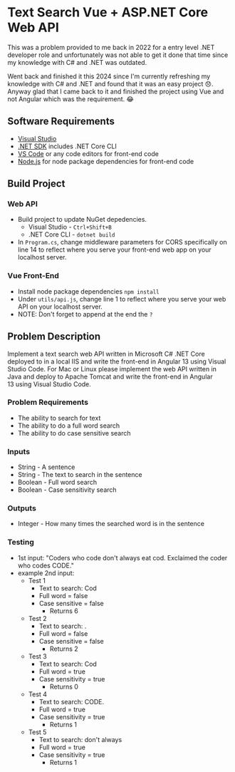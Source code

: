 # Text Search Vue + ASP.NET Core Web API

This was a problem provided to me back in 2022 for a entry level .NET developer role and unfortunately was not able to get it done that time since my knowledge with C# and .NET was outdated.

Went back and finished it this 2024 since I'm currently refreshing my knowledge with C# and .NET and found that it was an easy project 😞. Anyway glad that I came back to it and finished the project using Vue and not Angular which was the requirement. 😂

## Software Requirements
- [Visual Studio](https://visualstudio.microsoft.com/vs/)
- [.NET SDK](https://dotnet.microsoft.com/en-us/download) includes .NET Core CLI
- [VS Code](https://code.visualstudio.com/) or any code editors for front-end code
- [Node.js](https://nodejs.org/en) for node package dependencies for front-end code

## Build Project

### Web API
- Build project to update NuGet depedencies.
    - Visual Studio - `Ctrl+Shift+B`
    - .NET Core CLI - `dotnet build`
- In `Program.cs`, change middleware parameters for CORS specifically on line 14 to reflect where you serve your front-end web app on your localhost server.

### Vue Front-End
- Install node package dependencies `npm install`
- Under `utils/api.js`, change line 1 to reflect where you serve your web API on your localhost server.
- NOTE: Don't forget to append at the end the `?`


## Problem Description
Implement a text search web API written in Microsoft C# .NET Core deployed to in a local IIS and write the front-end in Angular 13 using Visual Studio Code. For Mac or Linux please implement the web API written in Java and deploy to Apache Tomcat and write the front-end in Angular 13 using Visual Studio Code.

### Problem Requirements
- The ability to search for text
- The ability to do a full word search
- The ability to do case sensitive search

### Inputs
- String - A sentence
- String - The text to search in the sentence
- Boolean - Full word search
- Boolean - Case sensitivity search

### Outputs
- Integer - How many times the searched word is in the sentence

### Testing
- 1st input: "Coders who code don't always eat cod. Exclaimed the coder who codes CODE."
- example 2nd input:
    - Test 1
        - Text to search: Cod
        - Full word = false
        - Case sensitive = false
            - Returns 6
    - Test 2
        - Text to search: .
        - Full word = false
        - Case sensitive = false
            - Returns 2
    - Test 3
        - Text to search: Cod
        - Full word = true
        - Case sensitivity = true
            - Returns 0
    - Test 4
        - Text to search: CODE.
        - Full word = true
        - Case sensitivity = true
            - Returns 1
    - Test 5
        - Text to search: don't always
        - Full word = true
        - Case sensitivity = true
            - Returns 1